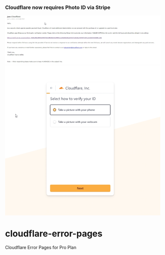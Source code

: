 ### Cloudflare now requires Photo ID via Stripe
![](screenshots/1.jpg)
![](screenshots/2.jpg)

# cloudflare-error-pages
Cloudflare Error Pages for Pro Plan
